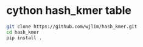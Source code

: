 # cython hash_kmer table
```bash
git clone https://github.com/wjlim/hash_kmer.git
cd hash_kmer
pip install .
```
